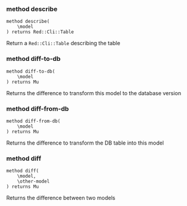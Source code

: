 ### method describe

```perl6
method describe(
    \model
) returns Red::Cli::Table
```

Return a `Red::Cli::Table` describing the table

### method diff-to-db

```perl6
method diff-to-db(
    \model
) returns Mu
```

Returns the difference to transform this model to the database version

### method diff-from-db

```perl6
method diff-from-db(
    \model
) returns Mu
```

Returns the difference to transform the DB table into this model

### method diff

```perl6
method diff(
    \model,
    \other-model
) returns Mu
```

Returns the difference between two models

